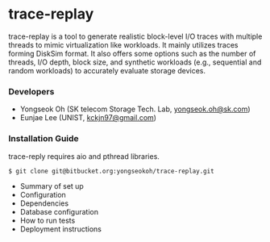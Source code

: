 # trace-replay #

trace-replay is a tool to generate realistic block-level I/O traces with multiple threads to mimic virtualization like workloads. It mainly utilizes traces forming DiskSim format. It also offers some options such as the number of threads, I/O depth, block size, and synthetic workloads (e.g., sequential and random workloads) to accurately evaluate storage devices.

### Developers ###

* Yongseok Oh (SK telecom Storage Tech. Lab, yongseok.oh@sk.com)
* Eunjae Lee (UNIST, kckjn97@gmail.com)


### Installation Guide ###

trace-reply requires aio and pthread libraries. 

```sh
$ git clone git@bitbucket.org:yongseokoh/trace-replay.git
```

* Summary of set up
* Configuration
* Dependencies
* Database configuration
* How to run tests
* Deployment instructions